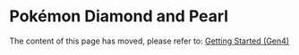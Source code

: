 # Pokémon Diamond and Pearl
The content of this page has moved, please refer to: [Getting Started (Gen4)](/docs/generation-iv/guides/getting_started/)